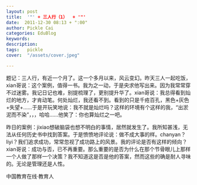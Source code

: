 ```yaml
---
layout: post  
title:  '"' + 三人行（1）  + '"'
date:  2011-12-30 08:13 + ":00" 
author: Pickle Cai  
categories: EduBlog  
keywords: 
description:   
tags:	pickle   
cover:  "/assets/cover.jpeg"  

---  
```

    
题记：三人行，有近一个月了。这一个多月以来，风云变幻。昨天三人一起吃饭，xian哥说：这个案例，值得一书。我为之一动，于是央求他写出来。因为我常常穿不过迷雾。我记日记也难，别提梳理了，更别提升华了。xian哥说：我总得看到灿烂的地方，才肯动笔。何处灿烂，我还看不到。看到的只是千疮百孔，黑色+灰色+失望+……于是开玩笑地说：我不就是灿烂吗？这样的环境有个这样的我，“出淤泥而不染”，，，哈哈……他笑了：你也算灿烂之一吧。

昨日的案例：jixiao想破脑袋也想不明白的事情，居然就发生了。我所知甚浅，无法从任何历史书中找到答案。于是愤愤地评论说：做不成大事的样。chanyan？liyi？我们追求成功，常常忽视了成功路上的风景。我的评论是否有这样的倾向？xian哥说：成功与否，已不再重要。那么重要的是否为什么在那个节骨眼儿上那样一个人做了那样一个决策？我不知道这是否是他的答案，然而这些的确是耐人寻味的。无论是管理还是人性。

										

		    
 中国教育在线·教育人

